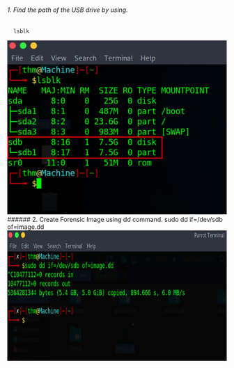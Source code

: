 ###### 1. Find the path of the USB drive by using.
      lsblk
<img src="1.lsblk.png" alt="Image Alt Text" width="1000" height="400">
<!-- ![lsblk](1.lsblk.png) -->
###### 2. Create Forensic Image using dd command.
      sudo dd if=/dev/sdb of=image.dd
<img src="2.image.png" alt="Image Alt Text" width="600" height="300">
<!-- ![Image](2.image.png) -->
